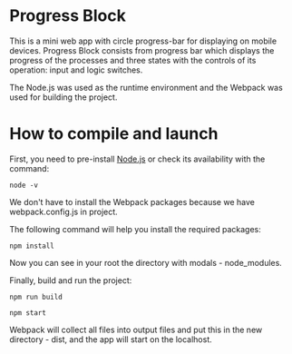 # Progress Block

This is a mini web app with circle progress-bar for displaying on mobile devices. Progress Block consists from progress bar which displays the progress of the processes and three states with the controls of its operation: input and logic switches.

The Node.js was used as the runtime environment and the Webpack was used for building the project.

# How to compile and launch

First, you need to pre-install [Node.js](https://nodejs.org/en/download) or check its availability with the command:
```
node -v
```
We don't have to install the Webpack packages because we have webpack.config.js in project.


The following command will help you install the required packages:
```
npm install
```
Now you can see in your root the directory with modals - node_modules.


Finally, build and run the project:
```
npm run build
```
```
npm start
```
Webpack will collect all files into output files and put this in the new directory - dist, and the app will start on the localhost.
